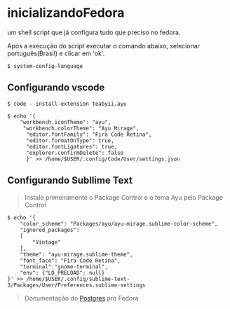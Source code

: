 # inicializandoFedora
um shell script que já configura tudo que preciso no fedora.

Após a execução do script executar o comando abaixo, selecionar português(Brasil) e clicar em 'ok'.
```shell
$ system-config-language
```

## Configurando vscode
```shell
$ code --install-extension teabyii.ayu 

$ echo '{ 
	"workbench.iconTheme": "ayu",
	 "workbench.colorTheme": "Ayu Mirage",
	  "editor.fontFamily": "Fira Code Retina",
	  "editor.formatOnType": true,
	  "editor.fontLigatures": true,
	  "explorer.confirmDelete": false
	  }' >> /home/$USER/.config/Code/User/settings.json
```
## Configurando Subllime Text
> Instale primeiramente o Package Control e o tema Ayu pelo Package Control

```shell
$ echo '{
	"color_scheme": "Packages/ayu/ayu-mirage.sublime-color-scheme",
	"ignored_packages":
	[
		"Vintage"
	],
	"theme": "ayu-mirage.sublime-theme",
	"font_face": "Fira Code Retina",
	"terminal":"gnome-terminal",
	"env": {"LD_PRELOAD": null}
}' >> /home/$USER/.config/sublime-text-3/Packages/User/Preferences.sublime-settings
```

>Documentação do [Postgres](https://www.postgresql.org/download/linux/redhat/, 'https://www.postgresql.org/') pro Fedora